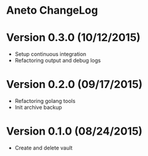 Aneto ChangeLog
================

# Version 0.3.0 (10/12/2015)

- Setup continuous integration
- Refactoring output and debug logs

# Version 0.2.0 (09/17/2015)

- Refactoring golang tools
- Init archive backup

# Version 0.1.0 (08/24/2015)

- Create and delete vault

